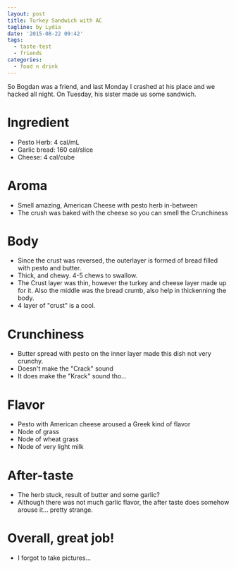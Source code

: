 ```yaml
---
layout: post
title: Turkey Sandwich with AC
tagline: by Lydia
date: '2015-08-22 09:42'
tags:
  - taste-test
  - friends
categories:
  - food n drink
---
```


So Bogdan was a friend, and last Monday I crashed at his place and we hacked all night. On Tuesday, his sister made us some sandwich.

# Ingredient

- Pesto Herb: 4 cal/mL
- Garlic bread: 160 cal/slice
- Cheese: 4 cal/cube

# Aroma

- Smell amazing, American Cheese with pesto herb in-between
- The crush was baked with the cheese so you can smell the Crunchiness

# Body

- Since the crust was reversed, the outerlayer is formed of bread filled with pesto and butter.
- Thick, and chewy. 4-5 chews to swallow.
- The Crust layer was thin, however the turkey and cheese layer made up for it. Also the middle was the bread crumb, also help in thickenning the body.
- 4 layer of "crust" is a cool.

# Crunchiness

- Butter spread with pesto on the inner layer made this dish not very crunchy.
- Doesn't make the "Crack" sound
- It does make the "Krack" sound tho...

# Flavor

- Pesto with American cheese aroused a Greek kind of flavor
- Node of grass
- Node of wheat grass
- Node of very light milk

# After-taste

- The herb stuck, result of butter and some garlic?
- Although there was not much garlic flavor, the after taste does somehow arouse it... pretty strange.

# Overall, great job!

- I forgot to take pictures...
